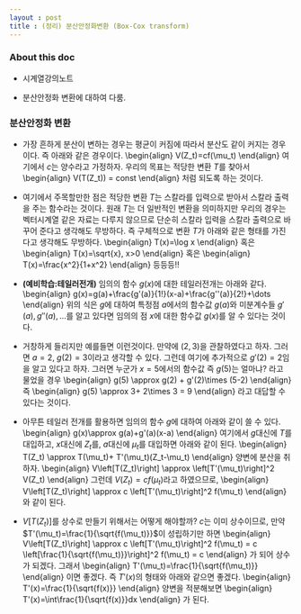 ```yaml
---
layout : post 
title : (정리) 분산안정화변환 (Box-Cox transform)
---
```


### About this doc

- 시계열강의노트 

- 분산안정화 변환에 대하여 다룸. 



### 분산안정화 변환 

- 가장 흔하게 분산이 변하는 경우는 평균이 커짐에 따라서 분산도 같이 커지는 경우이다. 즉 아래와 같은 경우이다. 
\begin{align}
V(Z_t)=cf(\mu_t)
\end{align}
여기에서 $c$는 양수라고 가정하자. 우리의 목표는 적당한 변환 $T$를 찾아서 
\begin{align}
V(T(Z_t)) = const
\end{align}
처럼 되도록 하는 것이다. 

- 여기에서 주목할만한 점은 적당한 변환 $T$는 스칼라를 입력으로 받아서 스칼라 출력을 주는 함수라는 것이다. 원래 $T$는 더 일반적인 변환을 의미하지만 우리의 경우는 벡터시계열 같은 자료는 다루지 않으므로 단순히 스칼라 입력을 스칼라 출력으로 바꾸어 준다고 생각해도 무방하다. 즉 구체적으로 변환 $T$가 아래와 같은 형태를 가진다고 생각해도 무방하다. 
\begin{align}
T(x)=\log x 
\end{align}
혹은 
\begin{align}
T(x)=\sqrt{x}, x>0 
\end{align}
혹은 
\begin{align}
T(x)=\frac{x^2}{1+x^2}
\end{align}
등등등!! 

- **(예비학습:테일러전개)** 임의의 함수 $g(x)$에 대한 테일러전개는 아래와 같다. 
\begin{align}
g(x)=g(a)+\frac{g'(a)}{1!}(x-a)+\frac{g''(a)}{2!}+\dots
\end{align}
위의 식은 $g$에 대하여 특정점 $a$에서의 함수값 $g(a)$와 미분계수들 $g'(a),g''(a),\dots$를 알고 있다면 임의의 점 $x$에 대한 함수값 $g(x)$를 알 수 있다는 것이다. 

- 거창하게 들리지만 예를들면 이런것이다. 만약에 $(2,3)$을 관찰하였다고 하자. 그러면 $a=2$, $g(2)=3$이라고 생각할 수 있다. 그런데 여기에 추가적으로 $g'(2)=2$임을 알고 있다고 하자. 그러면 누군가 $x=5$에서의 함수값 즉 $g(5)$는 얼마냐? 라고 물었을 경우 
\begin{align}
g(5) \approx g(2) + g'(2)\times (5-2) 
\end{align}
즉 
\begin{align}
g(5) \approx 3+ 2\times 3 = 9
\end{align}
라고 대답할 수 있다는 것이다. 

- 아무튼 테일러 전개를 활용하면 임의의 함수 $g$에 대하여 아래와 같이 쓸 수 있다. 
\begin{align}
g(x)\approx g(a)+g'(a)(x-a)
\end{align}
여기에서 $g$대신에 $T$를 대입하고, $x$대신에 $Z_t$를, $a$대신에 $\mu_t$를 대입하면 아래와 같이 된다. 
\begin{align}
T(Z_t) \approx T(\mu_t)+ T'(\mu_t)(Z_t-\mu_t)
\end{align}
양변에 분산을 취하자. 
\begin{align}
V\left[T(Z_t)\right] \approx \left[T'(\mu_t)\right]^2 V(Z_t)
\end{align}
그런데 $V(Z_t)=cf(\mu_t)$라고 하였으므로, 
\begin{align}
V\left[T(Z_t)\right] \approx c \left[T'(\mu_t)\right]^2 f(\mu_t)
\end{align}
와 같이 된다. 

- $V[T(Z_t)]$를 상수로 만들기 위해서는 어떻게 해야할까? $c$는 이미 상수이므로, 만약 $T'(\mu_t)=\frac{1}{\sqrt{f(\mu_t)}}$이 성립하기만 하면 
\begin{align}
V\left[T(Z_t)\right] \approx c \left[T'(\mu_t)\right]^2 f(\mu_t) = c \left[\frac{1}{\sqrt{f(\mu_t)}}\right]^2 f(\mu_t) = c
\end{align}
가 되어 상수가 되겠다. 그래서 
\begin{align}
T'(\mu_t)=\frac{1}{\sqrt{f(\mu_t)}}
\end{align}
이면 좋겠다. 즉 $T'(x)$의 형태와 아래와 같으면 좋겠다. 
\begin{align}
T'(x)=\frac{1}{\sqrt{f(x)}}
\end{align}
양변을 적분해보면 
\begin{align}
T'(x)=\int\frac{1}{\sqrt{f(x)}}dx
\end{align}
가 된다. 